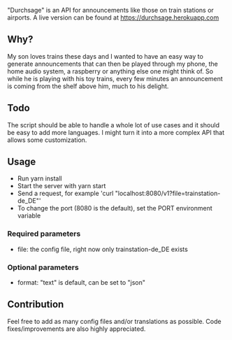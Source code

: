 "Durchsage" is an API for announcements like those on train stations or airports. A live version can be found at https://durchsage.herokuapp.com

## Why?
My son loves trains these days and I wanted to have an easy way to generate announcements that can then be played through my phone, the home audio system, a raspberry or anything else one might think of. So while he is playing with his toy trains, every few minutes an announcement is coming from the shelf above him, much to his delight.

## Todo
The script should be able to handle a whole lot of use cases and it should be easy to add more languages. I might turn it into a more complex API that allows some customization.

## Usage
* Run yarn install
* Start the server with yarn start
* Send a request, for example 'curl "localhost:8080/v1?file=trainstation-de_DE"'
* To change the port (8080 is the default), set the PORT environment variable

### Required parameters
* file: the config file, right now only trainstation-de_DE exists

### Optional parameters
* format: "text" is default, can be set to "json"

## Contribution
Feel free to add as many config files and/or translations as possible. Code fixes/improvements are also highly appreciated.
